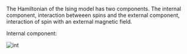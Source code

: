 The Hamiltonian of the Ising model has two components. The internal component, interaction betweeen spins and the external component, interaction of spin with an external magnetic field. 


Internal component:



![int](https://user-images.githubusercontent.com/65448559/182865639-f954a395-1e0b-4a62-837c-afab031a7bb7.png)


